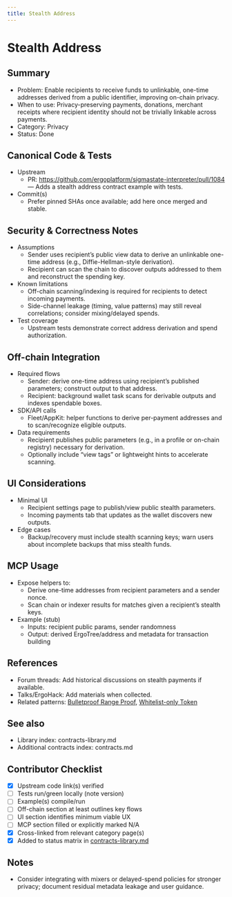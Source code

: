 ```yaml
---
title: Stealth Address
---
```


# Stealth Address

## Summary

- Problem: Enable recipients to receive funds to unlinkable, one-time addresses derived from a public identifier, improving on-chain privacy.
- When to use: Privacy-preserving payments, donations, merchant receipts where recipient identity should not be trivially linkable across payments.
- Category: Privacy
- Status: Done

## Canonical Code & Tests

- Upstream  
  - PR: https://github.com/ergoplatform/sigmastate-interpreter/pull/1084 — Adds a stealth address contract example with tests.
- Commit(s)  
  - Prefer pinned SHAs once available; add here once merged and stable.

## Security & Correctness Notes

- Assumptions  
  - Sender uses recipient’s public view data to derive an unlinkable one-time address (e.g., Diffie-Hellman-style derivation).
  - Recipient can scan the chain to discover outputs addressed to them and reconstruct the spending key.
- Known limitations  
  - Off-chain scanning/indexing is required for recipients to detect incoming payments.
  - Side-channel leakage (timing, value patterns) may still reveal correlations; consider mixing/delayed spends.
- Test coverage  
  - Upstream tests demonstrate correct address derivation and spend authorization.

## Off-chain Integration

- Required flows  
  - Sender: derive one-time address using recipient’s published parameters; construct output to that address.
  - Recipient: background wallet task scans for derivable outputs and indexes spendable boxes.
- SDK/API calls  
  - Fleet/AppKit: helper functions to derive per-payment addresses and to scan/recognize eligible outputs.
- Data requirements  
  - Recipient publishes public parameters (e.g., in a profile or on-chain registry) necessary for derivation.
  - Optionally include “view tags” or lightweight hints to accelerate scanning.

## UI Considerations

- Minimal UI  
  - Recipient settings page to publish/view public stealth parameters.
  - Incoming payments tab that updates as the wallet discovers new outputs.
- Edge cases  
  - Backup/recovery must include stealth scanning keys; warn users about incomplete backups that miss stealth funds.

## MCP Usage

- Expose helpers to:  
  - Derive one-time addresses from recipient parameters and a sender nonce.  
  - Scan chain or indexer results for matches given a recipient’s stealth keys.
- Example (stub)  
  - Inputs: recipient public params, sender randomness  
  - Output: derived ErgoTree/address and metadata for transaction building

## References

- Forum threads: Add historical discussions on stealth payments if available.
- Talks/ErgoHack: Add materials when collected.
- Related patterns: [Bulletproof Range Proof](pattern-bulletproof-range-proof.md), [Whitelist-only Token](pattern-whitelist-token.md)

## See also

- Library index: contracts-library.md  
- Additional contracts index: contracts.md

## Contributor Checklist

- [x] Upstream code link(s) verified
- [ ] Tests run/green locally (note version)
- [ ] Example(s) compile/run
- [ ] Off-chain section at least outlines key flows
- [ ] UI section identifies minimum viable UX
- [ ] MCP section filled or explicitly marked N/A
- [x] Cross-linked from relevant category page(s)
- [x] Added to status matrix in [contracts-library.md](contracts-library.md)

## Notes

- Consider integrating with mixers or delayed-spend policies for stronger privacy; document residual metadata leakage and user guidance.

